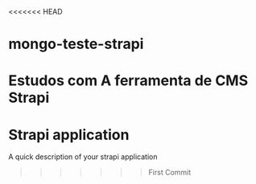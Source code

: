 <<<<<<< HEAD
# mongo-teste-strapi
Estudos com A ferramenta de CMS Strapi
=======
# Strapi application

A quick description of your strapi application
>>>>>>> First Commit

